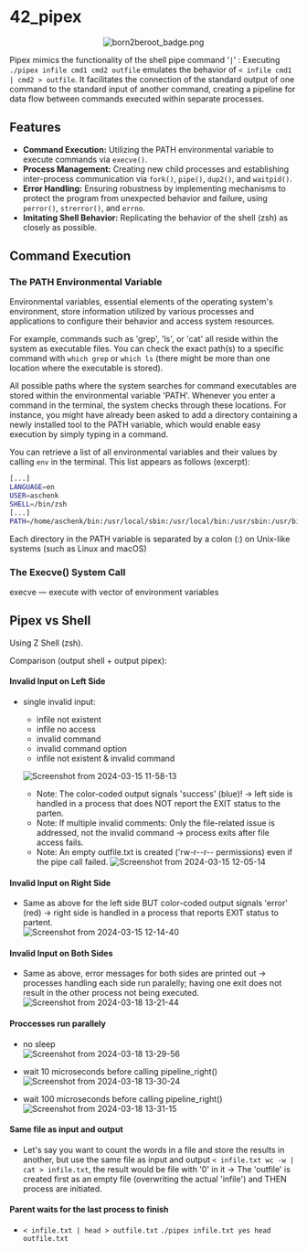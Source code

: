# 42_pipex

<p align="center">
    <img src="https://github.com/alx-sch/42_pipex/assets/134595144/292c30ab-c530-4977-b4ec-863d889eca6b" alt="born2beroot_badge.png" />
</p>

Pipex mimics the functionality of the shell pipe command '` | `' : Executing `./pipex infile cmd1 cmd2 outfile` emulates the behavior of `< infile cmd1 | cmd2 > outfile`. It facilitates the connection of the standard output of one command to the standard input of another command, creating a pipeline for data flow between commands executed within separate processes.

## Features
- **Command Execution:** Utilizing the PATH environmental variable to execute commands via `execve()`.
- **Process Management:** Creating new child processes and establishing inter-process communication via `fork()`, `pipe()`, `dup2()`, and `waitpid()`.
- **Error Handling:** Ensuring robustness by implementing mechanisms to protect the program from unexpected behavior and failure, using `perror()`, `strerror()`, and `errno`.
- **Imitating Shell Behavior:** Replicating the behavior of the shell (zsh) as closely as possible.

## Command Execution

### The PATH Environmental Variable

Environmental variables, essential elements of the operating system's environment, store information utilized by various processes and applications to configure their behavior and access system resources.

For example, commands such as 'grep', 'ls', or 'cat' all reside within the system as executable files. You can check the exact path(s) to a specific command with `which grep` or `which ls` (there might be more than one location where the executable is stored). 

All possible paths where the system searches for command executables are stored within the environmental variable 'PATH'. Whenever you enter a command in the terminal, the system checks through these locations. For instance, you might have already been asked to add a directory containing a newly installed tool to the PATH variable, which would enable easy execution by simply typing in a command.

You can retrieve a list of all environmental variables and their values by calling `env` in the terminal. This list appears as follows (excerpt):

```bash
[...]
LANGUAGE=en
USER=aschenk
SHELL=/bin/zsh
[...]
PATH=/home/aschenk/bin:/usr/local/sbin:/usr/local/bin:/usr/sbin:/usr/bin:/sbin:/bin:/usr/games:/usr/local/games:/snap/bin
```

Each directory in the PATH variable is separated by a colon (:) on Unix-like systems (such as Linux and macOS)




### The Execve() System Call


execve — execute with vector of environment variables


## Pipex vs Shell

Using Z Shell (zsh).

Comparison (output shell + output pipex):

#### Invalid Input on Left Side
- single invalid input:
	- infile not existent
 	- infile no access
  	- invalid command
  	- invalid command option
  	- infile not existent & invalid command
    	
	![Screenshot from 2024-03-15 11-58-13](https://github.com/alx-sch/42_pipex/assets/134595144/adc7bef6-7b0e-43c0-81de-69c66dac90ce)

   

	- Note: The color-coded output signals 'success' (blue)! -> left side is handled in a process that does NOT report the EXIT status to the parten.
  	- Note: If multiple invalid comments: Only the file-related issue is addressed, not the invalid command -> process exits after file access fails.
  	- Note: An empty outfile.txt is created ('rw-r--r-- permissions) even if the pipe call failed. 
	![Screenshot from 2024-03-15 12-05-14](https://github.com/alx-sch/42_pipex/assets/134595144/55bae8f7-b962-491f-86bc-416e8d88535f)

 
#### Invalid Input on Right Side   
- Same as above for the left side BUT color-coded output signals 'error' (red) -> right side is handled in a process that reports EXIT status to partent.    
	![Screenshot from 2024-03-15 12-14-40](https://github.com/alx-sch/42_pipex/assets/134595144/e65c2b17-c7b5-4b8e-a6fa-527e6a63d1f2)


#### Invalid Input on Both Sides
- Same as above, error messages for both sides are printed out -> processes handling each side run paralelly; having one exit does not result in the other process not being executed.
  ![Screenshot from 2024-03-18 13-21-44](https://github.com/alx-sch/42_pipex/assets/134595144/247f9656-74f2-46f5-bec9-a8850e817081)


#### Proccesses run parallely
- no sleep    
![Screenshot from 2024-03-18 13-29-56](https://github.com/alx-sch/42_pipex/assets/134595144/00dcb8e8-cb5a-44d9-b1f6-7801c37f1e86)


- wait 10 microseconds before calling pipeline_right()   
![Screenshot from 2024-03-18 13-30-24](https://github.com/alx-sch/42_pipex/assets/134595144/b9dfb567-bf1b-4aaa-ac21-41fbf940a3af)

- wait 100 microseconds before calling pipeline_right()
  ![Screenshot from 2024-03-18 13-31-15](https://github.com/alx-sch/42_pipex/assets/134595144/a5b59adb-5453-47d7-9da3-adfddb79aaef)


  

#### Same file as input and output
- Let's say you want to count the words in a file and store the results in another, but use the same file as input and output `< infile.txt wc -w | cat > infile.txt`, the result would be file with '0' in it -> The 'outfile' is created first as an empty file (overwriting the actual 'infile') and THEN process are initiated.

#### Parent waits for the last process to finish
- `< infile.txt | head > outfile.txt` `./pipex infile.txt yes head outfile.txt ` 

